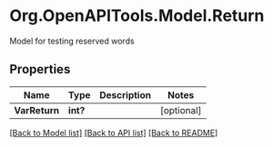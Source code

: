 # Org.OpenAPITools.Model.Return
Model for testing reserved words

## Properties

Name | Type | Description | Notes
------------ | ------------- | ------------- | -------------
**VarReturn** | **int?** |  | [optional] 

[[Back to Model list]](../README.md#documentation-for-models) [[Back to API list]](../README.md#documentation-for-api-endpoints) [[Back to README]](../README.md)

